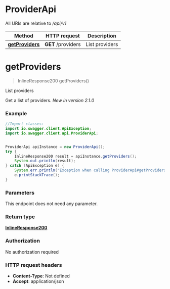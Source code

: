 # ProviderApi

All URIs are relative to */api/v1*

| Method                                          | HTTP request       | Description    |
|-------------------------------------------------|--------------------|----------------|
| [**getProviders**](ProviderApi.md#getProviders) | **GET** /providers | List providers |

<a name="getProviders"></a>
# **getProviders**
> InlineResponse200 getProviders()

List providers

Get a list of providers.  *New in version 2.1.0* 

### Example
```java
//Import classes:
import io.swagger.client.ApiException;
import io.swagger.client.api.ProviderApi;


ProviderApi apiInstance = new ProviderApi();
try {
    InlineResponse200 result = apiInstance.getProviders();
    System.out.println(result);
} catch (ApiException e) {
    System.err.println("Exception when calling ProviderApi#getProviders");
    e.printStackTrace();
}
```

### Parameters
This endpoint does not need any parameter.

### Return type

[**InlineResponse200**](InlineResponse200.md)

### Authorization

No authorization required

### HTTP request headers

 - **Content-Type**: Not defined
 - **Accept**: application/json

